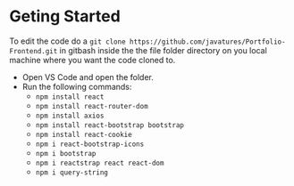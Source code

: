 # Geting Started
To edit the code do a `git clone https://github.com/javatures/Portfolio-Frontend.git` in gitbash inside the the file folder directory on you local machine where you want the code cloned to.
- Open VS Code and open the folder.
- Run the following commands:
    - `npm install react`
    - `npm install react-router-dom`
    - `npm install axios`
    - `npm install react-bootstrap bootstrap`
    - `npm install react-cookie`
    - `npm i react-bootstrap-icons`
    - `npm i bootstrap`
    - `npm i reactstrap react react-dom`
    - `npm i query-string`